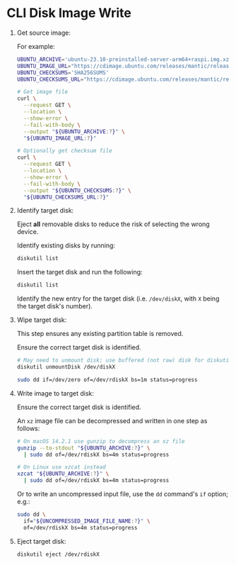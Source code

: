 # CLI Disk Image Write 

1. Get source image:

    For example: 
 
    ```bash
    UBUNTU_ARCHIVE='ubuntu-23.10-preinstalled-server-arm64+raspi.img.xz'
    UBUNTU_IMAGE_URL="https://cdimage.ubuntu.com/releases/mantic/release/${UBUNTU_ARCHIVE:?}"
    UBUNTU_CHECKSUMS='SHA256SUMS'
    UBUNTU_CHECKSUMS_URL="https://cdimage.ubuntu.com/releases/mantic/release/${UBUNTU_CHECKSUMS:?}"
    ```
    
    ```bash
    # Get image file
    curl \
      --request GET \
      --location \
      --show-error \
      --fail-with-body \
      --output "${UBUNTU_ARCHIVE:?}" \
      "${UBUNTU_IMAGE_URL:?}"
    
    # Optionally get checksum file
    curl \
      --request GET \
      --location \
      --show-error \
      --fail-with-body \
      --output "${UBUNTU_CHECKSUMS:?}" \
      "${UBUNTU_CHECKSUMS_URL:?}"
    ```

2. Identify target disk:

    Eject **all** removable disks to reduce the risk of selecting the wrong device.

    Identify existing disks by running:

    ```bash
    diskutil list
    ```

    Insert the target disk and run the following:

    ```bash
    diskutil list
    ```

    Identify the new entry for the target disk (i.e. `/dev/diskX`, with `X` being the target disk's number).

3. Wipe target disk:

    This step ensures any existing partition table is removed.

    Ensure the correct target disk is identified.

    ```bash
    # May need to unmount disk; use buffered (not raw) disk for diskutil
    diskutil unmountDisk /dev/diskX
    
    sudo dd if=/dev/zero of=/dev/rdiskX bs=1m status=progress
    ```

4. Write image to target disk:

    Ensure the correct target disk is identified.

    An `xz` image file can be decompressed and written in one step as follows:

    ```bash
    # On macOS 14.2.1 use gunzip to decompress an xz file
    gunzip --to-stdout "${UBUNTU_ARCHIVE:?}" \
      | sudo dd of=/dev/rdiskX bs=4m status=progress
    
    # On Linux use xzcat instead
    xzcat "${UBUNTU_ARCHIVE:?}" \ 
      | sudo dd of=/dev/rdiskX bs=4m status=progress
    ```
    
    Or to write an uncompressed input file, use the `dd` command's `if` option; e.g.:

    ```bash
    sudo dd \
      if="${UNCOMPRESSED_IMAGE_FILE_NAME:?}" \
      of=/dev/rdiskX bs=4m status=progress
    ```

5. Eject target disk:

    ```bash
    diskutil eject /dev/rdiskX
    ```
